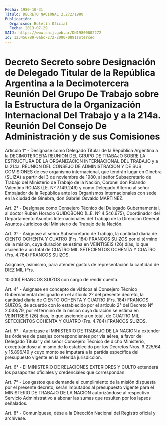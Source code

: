 ```yaml
---
Fecha: 1980-10-31
Título: DECRETO NACIONAL 2.272/1980
Publicación:
  Organismo: Boletín Oficial
  Fecha: 2013-07-29
SAIJ: https://www.saij.gob.ar/DN19800002272
Id: 123456789-0abc-272-2000-0891soterced
---
```

# Decreto Secreto sobre Designación de Delegado Titular de la República Argentina a la Decimotercera Reunión Del Grupo De Trabajo sobre la Estructura de la Organización Internacional Del Trabajo y a la 214a. Reunión Del Consejo De Administración y de sus Comisiones

<a id="1"></a>
Artículo 1° - Desígnase como Delegado Titular de la República Argentina a la DECIMOTERCERA REUNION DEL GRUPO DE TRABAJO SOBRE LA ESTRUCTURA DE LA ORGANIZACION INTERNACIONAL DEL TRABAJO y a la 214a. REUNION DEL CONSEJO DE ADMINISTRACION Y DE SUS COMISIONES de ese organismo internacional, que tendrán lugar en Ginebra (SUIZA) a partir del 3 de noviembre de 1980, al señor Subsecretario de Trabajo del Ministerio de Trabajo de la Nación, Coronel don Rolando Valentino ROJAS (LE. Nº 7.149.246) y como Delegado Alterno al señor Embajador de la República ante los Organismos Internacionales con sede en la ciudad de Ginebra, don Gabriel Osvaldo MARTINEZ.

<a id="2"></a>
Art. 2° - Desígnase como Consejero Técnico del Delegado Gubernamental, al doctor Rubén Horacio GUIDOBONO (L.E. Nº 4.546.675), Coordinador del Departamento Asuntos Internacionales del Trabajo de la Dirección General Asuntos Jurídicos del Ministerio de Trabajo de la Nación.

<a id="3"></a>
Art. 3° - Asígnase al señor Subsecretario de Trabajo, la cantidad diaria de CIENTO OCHENTA Y CUATRO (Frs. 184) FRANCOS SUIZOS por el término de la misión, cuya duración se estima en VEINTISEIS (26) días, lo que asciende a un total de CUATRO MIL SETECIENTOS OCHENTA Y CUATRO (Frs. 4.784) FRANCOS SUIZOS.

Asígnase, asimismo, para atender gastos de representación la cantidad de DIEZ MIL (Frs.

10.000) FRANCOS SUIZOS con cargo de rendir cuenta.

<a id="4"></a>
Art. 4° - Asígnase en concepto de viáticos al Consejero Técnico Gubernamental designado en el artículo 2º del presente decreto, la cantidad diaria de CIENTO OCHENTA Y CUATRO (Frs. 184) FRANCOS SUIZOS, de acuerdo con lo establecido por el artículo 2° del Decreto Nº 2.038/79, por el término de la misión cuya duración se estima en VEINTISEIS (26) días, lo que asciende a un total, de CUATRO MIL SETECIENTOS OCHENTA Y CUATRO (Frs. 4.784) FRANCOS SUIZOS.

<a id="5"></a>
Art. 5° - Autorízase al MINISTERIO DE TRABAJO DE LA NACION a extender las órdenes de pasajes correspondientes por vía aérea, a favor del Delegado Titular y del señor Consejero Técnico de dicho Ministerio, exceptuándose al mismo de lo establecido por los  Decretos Nros. 9.225/64 y 15.896/49 y cuyo monto se imputará a la partida específica del presupuesto vigente en la referida jurisdicción.

<a id="6"></a>
Art. 6° - El MINISTERIO DE RELACIONES EXTERIORES Y CULTO extenderá los pasaportes oficiales y credenciales que correspondan.

<a id="7"></a>
Art. 7° - Los gastos que demande el cumplimiento de la misión dispuesta por el presente decreto, serán imputados al presupuesto vigente para el MINISTERIO DE TRABAJO DE LA NACION autorizándose al respectivo Servicio Administrativo a abonar las sumas que resulten por los lapsos señalados.

<a id="8"></a>
Art. 8° - Comuníquese, dése a la Dirección Nacional del Registro oficial y archívese.